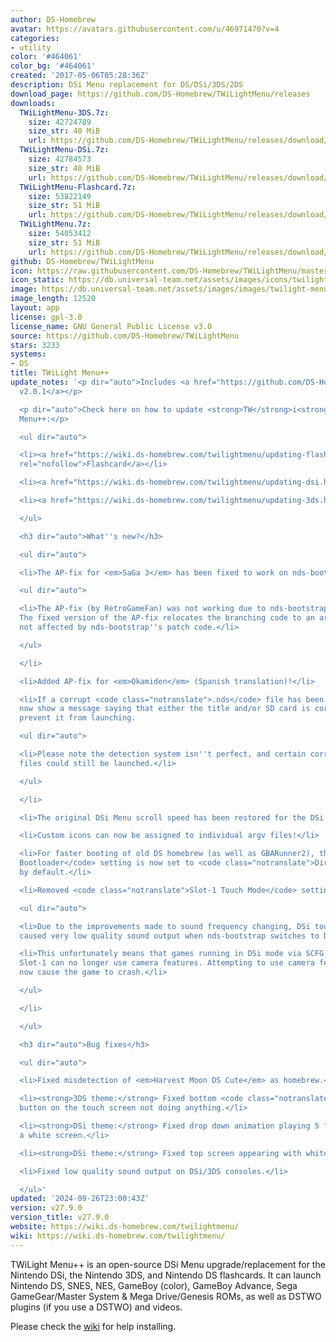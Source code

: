 ```yaml
---
author: DS-Homebrew
avatar: https://avatars.githubusercontent.com/u/46971470?v=4
categories:
- utility
color: '#464061'
color_bg: '#464061'
created: '2017-05-06T05:28:36Z'
description: DSi Menu replacement for DS/DSi/3DS/2DS
download_page: https://github.com/DS-Homebrew/TWiLightMenu/releases
downloads:
  TWiLightMenu-3DS.7z:
    size: 42724789
    size_str: 40 MiB
    url: https://github.com/DS-Homebrew/TWiLightMenu/releases/download/v27.9.0/TWiLightMenu-3DS.7z
  TWiLightMenu-DSi.7z:
    size: 42784573
    size_str: 40 MiB
    url: https://github.com/DS-Homebrew/TWiLightMenu/releases/download/v27.9.0/TWiLightMenu-DSi.7z
  TWiLightMenu-Flashcard.7z:
    size: 53822149
    size_str: 51 MiB
    url: https://github.com/DS-Homebrew/TWiLightMenu/releases/download/v27.9.0/TWiLightMenu-Flashcard.7z
  TWiLightMenu.7z:
    size: 54053412
    size_str: 51 MiB
    url: https://github.com/DS-Homebrew/TWiLightMenu/releases/download/v27.9.0/TWiLightMenu.7z
github: DS-Homebrew/TWiLightMenu
icon: https://raw.githubusercontent.com/DS-Homebrew/TWiLightMenu/master/booter/Twilight%2B%2B-animated%20icon-fix.gif
icon_static: https://db.universal-team.net/assets/images/icons/twilight-menu.png
image: https://db.universal-team.net/assets/images/images/twilight-menu.png
image_length: 12520
layout: app
license: gpl-3.0
license_name: GNU General Public License v3.0
source: https://github.com/DS-Homebrew/TWiLightMenu
stars: 3233
systems:
- DS
title: TWiLight Menu++
update_notes: '<p dir="auto">Includes <a href="https://github.com/DS-Homebrew/nds-bootstrap/releases/tag/v2.0.1">nds-bootstrap
  v2.0.1</a></p>

  <p dir="auto">Check here on how to update <strong>TW</strong>i<strong>L</strong>ight
  Menu++:</p>

  <ul dir="auto">

  <li><a href="https://wiki.ds-homebrew.com/twilightmenu/updating-flashcard.html"
  rel="nofollow">Flashcard</a></li>

  <li><a href="https://wiki.ds-homebrew.com/twilightmenu/updating-dsi.html" rel="nofollow">DSi</a></li>

  <li><a href="https://wiki.ds-homebrew.com/twilightmenu/updating-3ds.html" rel="nofollow">3DS</a></li>

  </ul>

  <h3 dir="auto">What''s new?</h3>

  <ul dir="auto">

  <li>The AP-fix for <em>SaGa 3</em> has been fixed to work on nds-bootstrap!

  <ul dir="auto">

  <li>The AP-fix (by RetroGameFan) was not working due to nds-bootstrap''s patch code.
  The fixed version of the AP-fix relocates the branching code to an area where it''s
  not affected by nds-bootstrap''s patch code.</li>

  </ul>

  </li>

  <li>Added AP-fix for <em>Okamiden</em> (Spanish translation)!</li>

  <li>If a corrupt <code class="notranslate">.nds</code> file has been detected, it''ll
  now show a message saying that either the title and/or SD card is corrupted, and
  prevent it from launching.

  <ul dir="auto">

  <li>Please note the detection system isn''t perfect, and certain corrupt <code class="notranslate">.nds</code>
  files could still be launched.</li>

  </ul>

  </li>

  <li>The original DSi Menu scroll speed has been restored for the DSi theme!</li>

  <li>Custom icons can now be assigned to individual argv files!</li>

  <li>For faster booting of old DS homebrew (as well as GBARunner2), the <code class="notranslate">Load
  Bootloader</code> setting is now set to <code class="notranslate">Direct</code>
  by default.</li>

  <li>Removed <code class="notranslate">Slot-1 Touch Mode</code> setting.

  <ul dir="auto">

  <li>Due to the improvements made to sound frequency changing, DSi touch mode has
  caused very low quality sound output when nds-bootstrap switches to DS touch mode.</li>

  <li>This unfortunately means that games running in DSi mode via SCFG access for
  Slot-1 can no longer use camera features. Attempting to use camera features will
  now cause the game to crash.</li>

  </ul>

  </li>

  </ul>

  <h3 dir="auto">Bug fixes</h3>

  <ul dir="auto">

  <li>Fixed misdetection of <em>Harvest Moon DS Cute</em> as homebrew.</li>

  <li><strong>3DS theme:</strong> Fixed bottom <code class="notranslate">START</code>
  button on the touch screen not doing anything.</li>

  <li><strong>DSi theme:</strong> Fixed drop down animation playing 5 frames behind
  a white screen.</li>

  <li><strong>DSi theme:</strong> Fixed top screen appearing with white tint.</li>

  <li>Fixed low quality sound output on DSi/3DS consoles.</li>

  </ul>'
updated: '2024-09-26T23:00:43Z'
version: v27.9.0
version_title: v27.9.0
website: https://wiki.ds-homebrew.com/twilightmenu/
wiki: https://wiki.ds-homebrew.com/twilightmenu/
---
```

TWiLight Menu++ is an open-source DSi Menu upgrade/replacement for the Nintendo DSi, the Nintendo 3DS, and Nintendo DS flashcards. It can launch Nintendo DS, SNES, NES, GameBoy (color), GameBoy Advance, Sega GameGear/Master System & Mega Drive/Genesis ROMs, as well as DSTWO plugins (if you use a DSTWO) and videos.

Please check the [wiki](https://wiki.ds-homebrew.com/twilightmenu/) for help installing.
